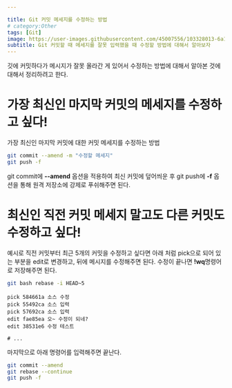 ```yaml
---

title: Git 커밋 메세지를 수정하는 방법
# category:Other
tags: [Git]
image: https://user-images.githubusercontent.com/45007556/103328013-6a134980-4a9a-11eb-9d40-6b44a80658ff.png
subtitle: Git 커밋할 때 메세지를 잘못 입력했을 때 수정할 방법에 대해서 알아보자
---
```


깃에 커밋하다가 메시지가 잘못 올라간 게 있어서 수정하는 방법에 대해서 알아본 것에 대해서 정리하려고 한다.

# 가장 최신인 마지막 커밋의 메세지를 수정하고 싶다!

가장 최신인 마지막 커밋에 대한 커밋 메세지를 수정하는 방법

```bash
git commit --amend -m "수정할 메세지"
git push -f
```

git commit에 **--amend** 옵션을 적용하여 최신 커밋에 덮어씌운 후 git push에 **-f** 옵션을 통해 원격 저장소에 강제로 푸쉬해주면 된다.

# 최신인 직전 커밋 메세지 말고도 다른 커밋도 수정하고 싶다!

예시로 직전 커밋부터 최근 5개의 커밋을 수정하고 싶다면 아래 처럼 pick으로 되어 있는 부분을 edit로 변경하고, 뒤에 메시지를 수정해주면 된다. 수정이 끝나면 **!wq**명령어로 저장해주면 된다.

```bash
git bash rebase -i HEAD~5
```

```
pick 584661a 소스 수정
pick 55492ca 소스 입력
pick 57692ca 소스 입력
edit fae85ea 오~ 수정이 되네?
edit 38531e6 수정 테스트

# ...
```

마지막으로 아래 명령어를 입력해주면 끝난다.

```bash
git commit --amend
git rebase --continue
git push -f
```
